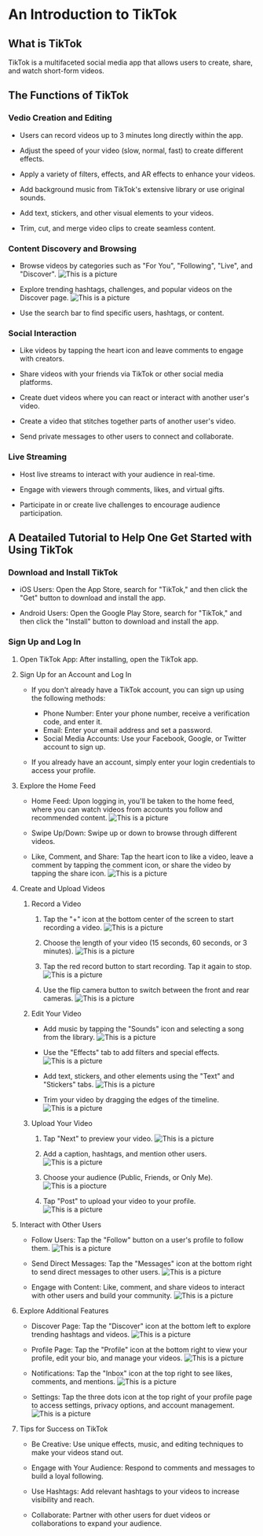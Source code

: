 # An Introduction to TikTok

## What is TikTok

TikTok is a multifaceted social media app that allows users to create, share, and watch short-form videos.

## The Functions of TikTok

### Vedio Creation and Editing

- Users can record videos up to 3 minutes long directly within the app.

- Adjust the speed of your video (slow, normal, fast) to create different effects.

- Apply a variety of filters, effects, and AR effects to enhance your videos.

- Add background music from TikTok's extensive library or use original sounds.

- Add text, stickers, and other visual elements to your videos.

- Trim, cut, and merge video clips to create seamless content.

### Content Discovery and Browsing

- Browse videos by categories such as "For You", "Following", "Live", and "Discover".
    ![This is a picture](https://pros-blog.padi.com/wp-content/uploads/2020/11/Tik-Tok-FYP.png "The Home Page")

- Explore trending hashtags, challenges, and popular videos on the Discover page.
    ![This is a picture](https://wallaroomedia.com/wp-content/uploads/2023/10/PopularHashtags-scaled-e1698162889139-1068x1536.jpg "The Discoery Page")

- Use the search bar to find specific users, hashtags, or content.

### Social Interaction

- Like videos by tapping the heart icon and leave comments to engage with creators.

- Share videos with your friends via TikTok or other social media platforms.

- Create duet videos where you can react or interact with another user's video.

- Create a video that stitches together parts of another user's video.

- Send private messages to other users to connect and collaborate.

### Live Streaming

- Host live streams to interact with your audience in real-time.

- Engage with viewers through comments, likes, and virtual gifts.

- Participate in or create live challenges to encourage audience participation.

## A Deatailed Tutorial to Help One Get Started with Using TikTok

### Download and Install TikTok

- iOS Users: Open the App Store, search for "TikTok," and then click the "Get" button to download and install the app.

- Android Users: Open the Google Play Store, search for "TikTok," and then click the "Install" button to download and install the app.

### Sign Up and Log In

1. Open TikTok App: After installing, open the TikTok app.

2. Sign Up for an Account and Log In

    - If you don't already have a TikTok account, you can sign up using the following methods:

        - Phone Number: Enter your phone number, receive a verification code, and enter it.
        - Email: Enter your email address and set a password.
        - Social Media Accounts: Use your Facebook, Google, or Twitter account to sign up.

    - If you already have an account, simply enter your login credentials to access your profile.

3. Explore the Home Feed

    - Home Feed: Upon logging in, you'll be taken to the home feed, where you can watch videos from accounts you follow and recommended content.
        ![This is a picture](https://www.socialmediaexaminer.com/wp-content/uploads/2020/04/tiktok-for-you-page-350.png "Home Feed")

    - Swipe Up/Down: Swipe up or down to browse through different videos.

    - Like, Comment, and Share: Tap the heart icon to like a video, leave a comment by tapping the comment icon, or share the video by tapping the share icon.
        ![This is a picture](https://blog-cdn.jumpshare.com/blog/wp-content/uploads/2022/10/How-to-Share-TikTok-via-Link.jpg "Share")

4. Create and Upload Videos

    1. Record a Video

        1. Tap the "+" icon at the bottom center of the screen to start recording a video.
            ![This is a picture](https://www.wikihow.tech/images/thumb/e/e4/Record-a-Music-Video-with-TikTok-Step-1-Version-4.jpg/aid6661678-v4-728px-Record-a-Music-Video-with-TikTok-Step-1-Version-4.jpg "Tap the '+' icon")

        2. Choose the length of your video (15 seconds, 60 seconds, or 3 minutes).
            ![This is a picture](https://www.wikihow.tech/images/thumb/5/5e/Record-a-Music-Video-with-TikTok-Step-5-Version-4.jpg/aid6661678-v4-728px-Record-a-Music-Video-with-TikTok-Step-5-Version-4.jpg.webp "Time")

        3. Tap the red record button to start recording. Tap it again to stop.
            ![This is a picture](https://www.wikihow.tech/images/thumb/e/e2/Record-a-Music-Video-with-TikTok-Step-16-Version-4.jpg/aid6661678-v4-728px-Record-a-Music-Video-with-TikTok-Step-16-Version-4.jpg.webp "Start Recording")

        4. Use the flip camera button to switch between the front and rear cameras.
            ![This is a picture](https://www.wikihow.tech/images/thumb/7/7e/Record-a-Music-Video-with-TikTok-Step-10-Version-4.jpg/aid6661678-v4-728px-Record-a-Music-Video-with-TikTok-Step-10-Version-4.jpg.webp "Flip")

    2. Edit Your Video

        - Add music by tapping the "Sounds" icon and selecting a song from the library.
            ![This is a picture](https://www.wikihow.tech/images/thumb/2/25/Record-a-Music-Video-with-TikTok-Step-20-Version-4.jpg/aid6661678-v4-728px-Record-a-Music-Video-with-TikTok-Step-20-Version-4.jpg.webp "Sound")

        - Use the "Effects" tab to add filters and special effects.
            ![This is a picture](https://www.wikihow.tech/images/thumb/5/5b/Record-a-Music-Video-with-TikTok-Step-21-Version-4.jpg/aid6661678-v4-728px-Record-a-Music-Video-with-TikTok-Step-21-Version-4.jpg.webp "Effect")

        - Add text, stickers, and other elements using the "Text" and "Stickers" tabs.
            ![This is a picture](https://www.wikihow.tech/images/thumb/e/e2/Record-a-Music-Video-with-TikTok-Step-23-Version-4.jpg/aid6661678-v4-728px-Record-a-Music-Video-with-TikTok-Step-23-Version-4.jpg.webp "Sticker")

        - Trim your video by dragging the edges of the timeline.
            ![This is a picture](https://www.wikihow.tech/images/thumb/0/02/Record-a-Music-Video-with-TikTok-Step-6-Version-4.jpg/aid6661678-v4-728px-Record-a-Music-Video-with-TikTok-Step-6-Version-4.jpg.webp "Trim")

    3. Upload Your Video

        1. Tap "Next" to preview your video.
            ![This is a picture](https://www.wikihow.tech/images/thumb/8/88/Record-a-Music-Video-with-TikTok-Step-28-Version-4.jpg/aid6661678-v4-728px-Record-a-Music-Video-with-TikTok-Step-28-Version-4.jpg.webp "Preview Your Vedio")

        2. Add a caption, hashtags, and mention other users.
            ![This is a picture](https://www.wikihow.tech/images/thumb/2/2c/Record-a-Music-Video-with-TikTok-Step-31-Version-4.jpg/aid6661678-v4-728px-Record-a-Music-Video-with-TikTok-Step-31-Version-4.jpg.webp "Add caption, hashtags")

        3. Choose your audience (Public, Friends, or Only Me).
            ![This is a piocture](https://www.wikihow.tech/images/thumb/a/aa/Record-a-Music-Video-with-TikTok-Step-32-Version-4.jpg/aid6661678-v4-728px-Record-a-Music-Video-with-TikTok-Step-32-Version-4.jpg.webp "Choose Your Audience")

        4. Tap "Post" to upload your video to your profile.
            ![This is a picture](https://www.wikihow.tech/images/thumb/d/d9/Record-a-Music-Video-with-TikTok-Step-38.jpg/aid6661678-v4-728px-Record-a-Music-Video-with-TikTok-Step-38.jpg.webp "Post")

5. Interact with Other Users

    - Follow Users: Tap the "Follow" button on a user's profile to follow them.
        ![This is a picture](https://tse2-mm.cn.bing.net/th/id/OIP-C.Dd99jPf3MgCAPcWTStCP9wHaMr?rs=1&pid=ImgDetMain "Follow Users")

    - Send Direct Messages: Tap the "Messages" icon at the bottom right to send direct messages to other users.
        ![This is a picture](https://www.lifewire.com/thmb/D-_E7Rw4yE16l21G4oLGzu061ck=/2000x0/filters:no_upscale():max_bytes(150000):strip_icc()/B1-Message-Someone-on-TikTok-7a8ede0b783e447799775f395da5d1f5.jpg "Send Message")

    - Engage with Content: Like, comment, and share videos to interact with other users and build your community.
        ![This is a picture](https://www.socialinsider.io/blog/content/images/2022/09/4.png "Engage")

6. Explore Additional Features

    - Discover Page: Tap the "Discover" icon at the bottom left to explore trending hashtags and videos.
        ![This is a picture](https://static-prod.adweek.com/wp-content/uploads/2022/02/TikTok-Navigation-Menu-Discover.png "Discover")

    - Profile Page: Tap the "Profile" icon at the bottom right to view your profile, edit your bio, and manage your videos.
        ![This is a picture](https://tse2-mm.cn.bing.net/th/id/OIP-C.6-HeHPDuzKQXnYPFDEVfjAAAAA?rs=1&pid=ImgDetMain "Profile")

    - Notifications: Tap the "Inbox" icon at the top right to see likes, comments, and mentions.
        ![This is a picture](https://recorder.easeus.com/images/en/screen-recorder/resource/tiktok-notifications.png "Notifications")

    - Settings: Tap the three dots icon at the top right of your profile page to access settings, privacy options, and account management.
        ![This is a picture](https://www.internetmatters.org/wp-content/uploads/2019/06/Screenshot_20181005-144955-1-1024x585.png "Settings")

7. Tips for Success on TikTok

    - Be Creative: Use unique effects, music, and editing techniques to make your videos stand out.

    - Engage with Your Audience: Respond to comments and messages to build a loyal following.

    - Use Hashtags: Add relevant hashtags to your videos to increase visibility and reach.

    - Collaborate: Partner with other users for duet videos or collaborations to expand your audience.
